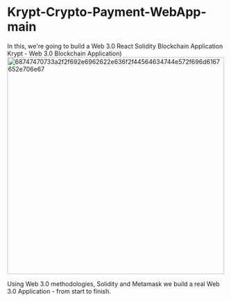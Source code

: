 # Krypt-Crypto-Payment-WebApp-main
 In this, we're going to build a Web 3.0 React Solidity Blockchain Application
 Krypt - Web 3.0 Blockchain Application)
<img width="500" alt="68747470733a2f2f692e6962622e636f2f44564634744e572f696d6167652e706e67" src="https://github.com/Himanshunegi0332/Krypt-Crypto-Payment-WebApp-main/assets/108523408/5a6e6954-52f2-46d1-8196-5c81266a9d9e">


Using Web 3.0 methodologies, Solidity and Metamask we build a real Web 3.0 Application - from start to finish.
